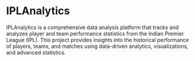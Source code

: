 # IPLAnalytics
IPLAnalytics is a comprehensive data analysis platform that tracks and analyzes player and team performance statistics from the Indian Premier League (IPL). This project provides insights into the historical performance of players, teams, and matches using data-driven analytics, visualizations, and advanced statistics.
